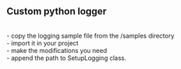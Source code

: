 ## Custom python logger

<br>- copy the logging sample file from the /samples directory 
<br>- import it in your project
<br>- make the modifications you need
<br>- append the path to SetupLogging class.

